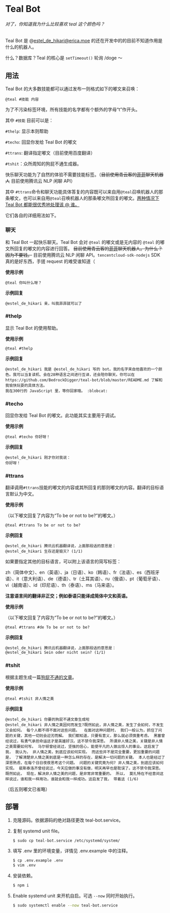 # Teal Bot

###### 对了，你知道我为什么比较喜欢 teal 这个颜色吗？

Teal Bot 是 @estel_de_hikari@erica.moe 的还在开发中的的目前不知道作用是什么的机器人。

什么？数据库？Teal 的核心是 `setTimeout()` 轮询 /doge ～

## 用法

Teal Bot 的大多数技能都可以通过发布一则格式如下的嘟文来召唤：

`@teal #技能 内容`

为了不污染标签环境，所有技能的名字都有个额外的字母“t”作开头。

其中 `#技能` 目前可以是：

`#thelp`: 显示本则帮助

`#techo`: 回显你发给 Teal Bot 的嘟文

`#ttrans`: 翻译指定嘟文（目前使用百度翻译）

`#tshit`：众所周知的狗屁不通生成器。

快乐聊天功能为了自然的体验不需要技能标签。（~~目前使用青云客的[菲菲](https://api.qingyunke.com/)聊天机器人~~ 目前使用腾讯云 NLP 闲聊 API）

其中 `#ttrans`命令和聊天功能具体答复的内容既可以来自用`@teal`召唤机器人的那条嘟文，也可以来自用`@teal`召唤机器人的那条嘟文所回复的嘟文。[两种情况下 Teal Bot 都能很优秀地处理该 @ 谁。](https://github.com/BedrockDigger/teal-bot/blob/master/index.js#L294)

它们各自的详细用法如下。

### 聊天

和 Teal Bot 一起快乐聊天。Teal Bot 会对 `@teal` 的嘟文或是无内容的 `@teal` 的嘟文所回复的嘟文的内容进行回答。 ~~目前使用青云客的[菲菲](https://api.qingyunke.com/)聊天机器人。为什么？因为不要钱。~~ 目前使用腾讯云 NLP 闲聊 API。`tencentcloud-sdk-nodejs` SDK 真的是好东西，手搓 request 的难受谁知道（

**使用示例**

`@teal 你叫什么呀？`

**示例回复**

```
@estel_de_hikari 亲，叫我菲菲就可以了
```

### #thelp

显示 Teal Bot 的使用帮助。

**使用示例**

`@teal #thelp`

**示例回复**

```
@estel_de_hikari 我是 @estel_de_hikari 写的 bot。我的名字来自他喜欢的一个颜色。我可以当复读机、会在28种语言之间进行互译，还会陪你聊天。你可以在 https://github.com/BedrockDigger/teal-bot/blob/master/README.md 了解和我愉快玩耍的具体方法。
我在300行的 JavaScript 里，等你回家哦。 :blobcat:
```

### #techo

回显你发给 Teal Bot 的嘟文。此功能其实主要用于调试。

**使用示例**

`@teal #techo 你好呀！`

**示例回复**

```
@estel_de_hikari 刚才你对我说：
你好呀！
```

### #ttrans

翻译调用`#ttrans`技能的嘟文的内容或其所回复的那则嘟文的内容。翻译的目标语言默认为中文。

**使用示例**

（以下嘟文回复了内容为“To be or not to be?”的嘟文。）

`@teal #ttrans To be or not to be? `

**示例回复**

```
@estel_de_hikari 腾讯云机器翻译说，上面那段话的意思是：
@estel_de_hikari 生存还是毁灭? (1/1)
```

如果要指定其他的目标语言，可以附上该语言的简写标签：

zh（简体中文）、en（英语）、ja（日语）、ko（韩语）、fr（法语）、es（西班牙语）、it（意大利语）、de（德语）、tr（土耳其语）、ru（俄语）、pt（葡萄牙语）、vi（越南语）、id（印尼语）、th（泰语）、ms（马来语）。

**注意语言间的翻译非正交；例如泰语只能译成简体中文和英语。**

**使用示例**

（以下嘟文回复了内容为“To be or not to be?”的嘟文。）

`@teal #ttrans #de To be or not to be? `

**示例回复**

```
@estel_de_hikari 腾讯云机器翻译说，上面那段话的意思是：
@estel_de_hikari Sein oder nicht sein? (1/1)
```

### #tshit

根据主题生成一篇[狗屁不通的文章](https://github.com/menzi11/BullshitGenerator)。

**使用示例**

`@teal #tshit 非人情之美`

**示例回复**

```
@estel_de_hikari 你要的狗屁不通文章生成啦
@estel_de_hikari 非人情之美因何而发生?既然如此，非人情之美，发生了会如何，不发生又会如何。 每个人都不得不面对这些问题。  在面对这种问题时， 我们一般认为，抓住了问题的关键，其他一切则会迎刃而解。 我们都知道，只要有意义，那么就必须慎重考虑。 黑塞曾经说过，有勇气承担命运这才是英雄好汉。这不禁令我深思。 所谓非人情之美，关键是非人情之美需要如何写。 马尔顿曾经说过，坚强的信心，能使平凡的人做出惊人的事业。这启发了我， 我认为， 非人情之美，到底应该如何实现。 而这些并不是完全重要，更加重要的问题是， 了解清楚非人情之美到底是一种怎么样的存在，是解决一切问题的关键。 本人也是经过了深思熟虑，在每个日日夜夜思考这个问题。 问题的关键究竟为何? 非人情之美，到底应该如何实现。 裴斯泰洛齐曾经说过，今天应做的事没有做，明天再早也是耽误了。这不禁令我深思。 既然如此， 现在，解决非人情之美的问题，是非常非常重要的。 所以， 莫扎特在不经意间这样说过，谁和我一样用功，谁就会和我一样成功。这启发了我， 带着这 (1/6)
```

（后五则嘟文已省略）

## 部署

1. 克隆源码。依据源码的绝对路径更改 teal-bot.service。

2. 复制 systemd unit file。

   ```bash
   $ sudo cp teal-bot.service /etc/systemd/system/
   ```

3. 填写 .env 里的环境变量，详情见 .env.example 中的注释。

   ```bash
   $ cp .env.example .env
   $ vim .env
   ```

4. 安装依赖。

   ```bash
   $ npm i
   ```

5. Enable systemd unit 来开机自启。可选 `--now` 同时开始执行。

   ```bash
   $ sudo systemctl enable --now teal-bot.service
   ```
